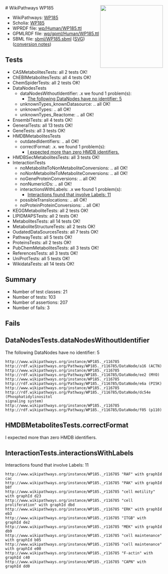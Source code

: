 <img style="float: right; width: 200px" src="../logo.png" />
# WikiPathways WP185

* WikiPathways: [WP185](https://identifiers.org/wikipathways:WP185)
* Scholia: [WP185](https://scholia.toolforge.org/wikipathways/WP185)
* WPRDF file: [wp/Human/WP185.ttl](../wp/Human/WP185.ttl)
* GPMLRDF file: [wp/gpml/Human/WP185.ttl](../wp/gpml/Human/WP185.ttl)
* SBML file: [sbml/WP185.sbml](../sbml/WP185.sbml) ([SVG](../sbml/WP185.svg)) ([conversion notes](../sbml/WP185.txt))

## Tests
* CASMetabolitesTests: all 2 tests OK!
* ChEBIMetabolitesTests: all 4 tests OK!
* ChemSpiderTests: all 2 tests OK!
* DataNodesTests
    * dataNodesWithoutIdentifier: .x we found 1 problem(s):
        * [The following DataNodes have no identifier: 5](#d2d32fa4)
    * unknownTypes_knownDatasource: .. all OK!
    * unknownTypes: .. all OK!
    * unknownTypes_Reactome: .. all OK!
* EnsemblTests: all 4 tests OK!
* GeneralTests: all 13 tests OK!
* GeneTests: all 3 tests OK!
* HMDBMetabolitesTests
    * outdatedIdentifiers: .. all OK!
    * correctFormat: .x. we found 1 problem(s):
        * [I expected more than zero HMDB identifiers.](#ad154c1e)
* HMDBSecMetabolitesTests: all 3 tests OK!
* InteractionTests
    * noMetaboliteToNonMetaboliteConversions: .. all OK!
    * noNonMetaboliteToMetaboliteConversions: .. all OK!
    * noGeneProteinConversions: .. all OK!
    * nonNumericIDs: .. all OK!
    * interactionsWithLabels: .x we found 1 problem(s):
        * [Interactions found that involve Labels: 11](#fe97a8b9)
    * possibleTranslocations: .. all OK!
    * noProteinProteinConversions: .. all OK!
* KEGGMetaboliteTests: all 2 tests OK!
* LIPIDMAPSTests: all 2 tests OK!
* MetabolitesTests: all 14 tests OK!
* MetaboliteStructureTests: all 2 tests OK!
* OudatedDataSourcesTests: all 7 tests OK!
* PathwayTests: all 5 tests OK!
* ProteinsTests: all 2 tests OK!
* PubChemMetabolitesTests: all 3 tests OK!
* ReferencesTests: all 3 tests OK!
* UniProtTests: all 5 tests OK!
* WikidataTests: all 14 tests OK!


## Summary

* Number of test classes: 21
* Number of tests: 103
* Number of assertions: 207
* Number of fails: 3

## Fails

<a name="d2d32fa4" />

## DataNodesTests.dataNodesWithoutIdentifier

The following DataNodes have no identifier: 5
```
http://www.wikipathways.org/instance/WP185._r116785 http://rdf.wikipathways.org/Pathway/WP185._r116785/DataNode/a16 (ACTN)
http://www.wikipathways.org/instance/WP185._r116785 http://rdf.wikipathways.org/Pathway/WP185._r116785/DataNode/ee2 (MYO)
http://www.wikipathways.org/instance/WP185._r116785 http://rdf.wikipathways.org/Pathway/WP185._r116785/DataNode/e6a (PI5K)
http://www.wikipathways.org/instance/WP185._r116785 http://rdf.wikipathways.org/Pathway/WP185._r116785/DataNode/dc54e (Phosphatidylinositol
signaling system)
http://www.wikipathways.org/instance/WP185._r116785 http://rdf.wikipathways.org/Pathway/WP185._r116785/DataNode/f05 (p110)
```

<a name="ad154c1e" />

## HMDBMetabolitesTests.correctFormat

I expected more than zero HMDB identifiers.
<a name="fe97a8b9" />

## InteractionTests.interactionsWithLabels

Interactions found that involve Labels: 11
```
http://www.wikipathways.org/instance/WP185._r116785 "RAF" with graphId cac
http://www.wikipathways.org/instance/WP185._r116785 "PAK" with graphId b8f
http://www.wikipathways.org/instance/WP185._r116785 "cell motility" with graphId d23
http://www.wikipathways.org/instance/WP185._r116785 "cell proliferation" with graphId dbd
http://www.wikipathways.org/instance/WP185._r116785 "ERK" with graphId eb3
http://www.wikipathways.org/instance/WP185._r116785 "ITGB" with graphId de2
http://www.wikipathways.org/instance/WP185._r116785 "MEK" with graphId db9
http://www.wikipathways.org/instance/WP185._r116785 "cell maintenance" with graphId b05
http://www.wikipathways.org/instance/WP185._r116785 "cell maintenance" with graphId e00
http://www.wikipathways.org/instance/WP185._r116785 "F-actin" with graphId c40
http://www.wikipathways.org/instance/WP185._r116785 "CAPN" with graphId dd0
```


